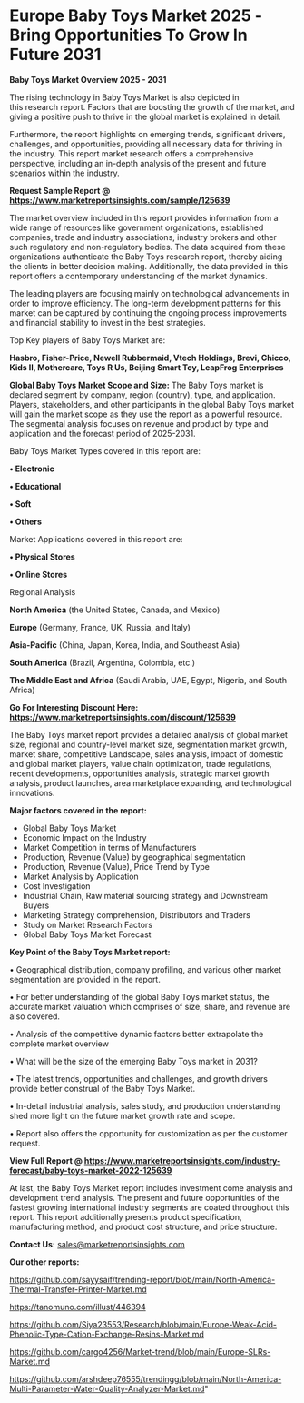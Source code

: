  # Europe Baby Toys Market 2025 -Bring Opportunities To Grow In Future 2031

<Strong> Baby Toys Market Overview 2025 - 2031</strong>

The rising technology in Baby Toys Market is also depicted in this research report. Factors that are boosting the growth of the market, and giving a positive push to thrive in the global market is explained in detail.

Furthermore, the report highlights on emerging trends, significant drivers, challenges, and opportunities, providing all necessary data for thriving in the industry. This report market research offers a comprehensive perspective, including an in-depth analysis of the present and future scenarios within the industry.

<strong>Request Sample Report @ <a href=https://www.marketreportsinsights.com/sample/125639>https://www.marketreportsinsights.com/sample/125639</a></strong>

The market overview included in this report provides information from a wide range of resources like government organizations, established companies, trade and industry associations, industry brokers and other such regulatory and non-regulatory bodies. The data acquired from these organizations authenticate the Baby Toys research report, thereby aiding the clients in better decision making. Additionally, the data provided in this report offers a contemporary understanding of the market dynamics.

The leading players are focusing mainly on technological advancements in order to improve efficiency. The long-term development patterns for this market can be captured by continuing the ongoing process improvements and financial stability to invest in the best strategies.

Top Key players of Baby Toys Market are:

<strong>Hasbro, Fisher-Price, Newell Rubbermaid, Vtech Holdings, Brevi, Chicco, Kids II, Mothercare, Toys R Us, Beijing Smart Toy, LeapFrog Enterprises</strong>

<strong><b>Global Baby Toys Market Scope and Size:</b></strong>
The Baby Toys market is declared segment by company, region (country), type, and application. Players, stakeholders, and other participants in the global Baby Toys market will gain the market scope as they use the report as a powerful resource. The segmental analysis focuses on revenue and product by type and application and the forecast period of 2025-2031.

Baby Toys Market Types covered in this report are:

<strong>• Electronic

• Educational

• Soft

• Others</strong>

Market Applications covered in this report are:

<strong>• Physical Stores

• Online Stores</strong> 

Regional Analysis

<strong>North America</strong> (the United States, Canada, and Mexico)

<strong>Europe</strong> (Germany, France, UK, Russia, and Italy)

<strong>Asia-Pacific</strong> (China, Japan, Korea, India, and Southeast Asia)

<strong>South America</strong> (Brazil, Argentina, Colombia, etc.)

<strong>The Middle East and Africa</strong> (Saudi Arabia, UAE, Egypt, Nigeria, and South Africa)

<strong>Go For Interesting Discount Here: <a href=https://www.marketreportsinsights.com/discount/125639>https://www.marketreportsinsights.com/discount/125639</a></strong>

The Baby Toys market report provides a detailed analysis of global market size, regional and country-level market size, segmentation market growth, market share, competitive Landscape, sales analysis, impact of domestic and global market players, value chain optimization, trade regulations, recent developments, opportunities analysis, strategic market growth analysis, product launches, area marketplace expanding, and technological innovations.

<strong><b>Major factors covered in the report:</b></strong>
<ul>
  <li>Global Baby Toys Market </li>
  <li>Economic Impact on the Industry</li>
  <li>Market Competition in terms of Manufacturers</li>
  <li>Production, Revenue (Value) by geographical segmentation</li>
  <li>Production, Revenue (Value), Price Trend by Type</li>
  <li>Market Analysis by Application</li>
  <li>Cost Investigation</li>
  <li>Industrial Chain, Raw material sourcing strategy and Downstream Buyers</li>
  <li>Marketing Strategy comprehension, Distributors and Traders</li>
  <li>Study on Market Research Factors</li>
  <li>Global Baby Toys Market Forecast</li>
</ul>

<strong><b>Key Point of the Baby Toys Market report:</b></strong>

• Geographical distribution, company profiling, and various other market segmentation are provided in the report.

• For better understanding of the global Baby Toys market status, the accurate market valuation which comprises of size, share, and revenue are also covered.

• Analysis of the competitive dynamic factors better extrapolate the complete market overview

• What will be the size of the emerging Baby Toys market in 2031?

• The latest trends, opportunities and challenges, and growth drivers provide better construal of the Baby Toys Market.

• In-detail industrial analysis, sales study, and production understanding shed more light on the future market growth rate and scope.

• Report also offers the opportunity for customization as per the customer request.

<strong><b>View Full Report @ <a href=https://www.marketreportsinsights.com/industry-forecast/baby-toys-market-2022-125639>https://www.marketreportsinsights.com/industry-forecast/baby-toys-market-2022-125639</a></b></strong>


At last, the Baby Toys Market report includes investment come analysis and development trend analysis. The present and future opportunities of the fastest growing international industry segments are coated throughout this report. This report additionally presents product specification, manufacturing method, and product cost structure, and price structure.

<strong>Contact Us:</strong>
sales@marketreportsinsights.com

<strong>Our other reports:</strong>

<a href=https://github.com/sayysaif/trending-report/blob/main/North-America-Thermal-Transfer-Printer-Market.md>https://github.com/sayysaif/trending-report/blob/main/North-America-Thermal-Transfer-Printer-Market.md</a>

<a href=https://tanomuno.com/illust/446394>https://tanomuno.com/illust/446394</a>

<a href=https://github.com/Siya23553/Research/blob/main/Europe-Weak-Acid-Phenolic-Type-Cation-Exchange-Resins-Market.md>https://github.com/Siya23553/Research/blob/main/Europe-Weak-Acid-Phenolic-Type-Cation-Exchange-Resins-Market.md</a>

<a href=https://github.com/cargo4256/Market-trend/blob/main/Europe-SLRs-Market.md>https://github.com/cargo4256/Market-trend/blob/main/Europe-SLRs-Market.md</a>

<a href=https://github.com/arshdeep76555/trendingg/blob/main/North-America-Multi-Parameter-Water-Quality-Analyzer-Market.md>https://github.com/arshdeep76555/trendingg/blob/main/North-America-Multi-Parameter-Water-Quality-Analyzer-Market.md</a>"
